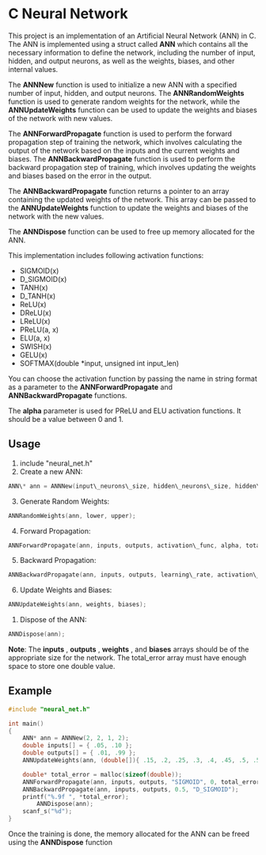 # **C Neural Network**

This project is an implementation of an Artificial Neural Network (ANN) in C. The ANN is implemented using a struct called **ANN** which contains all the necessary information to define the network, including the number of input, hidden, and output neurons, as well as the weights, biases, and other internal values.

The **ANNNew** function is used to initialize a new ANN with a specified number of input, hidden, and output neurons. The **ANNRandomWeights** function is used to generate random weights for the network, while the **ANNUpdateWeights** function can be used to update the weights and biases of the network with new values.

The **ANNForwardPropagate** function is used to perform the forward propagation step of training the network, which involves calculating the output of the network based on the inputs and the current weights and biases. The **ANNBackwardPropagate** function is used to perform the backward propagation step of training, which involves updating the weights and biases based on the error in the output.

The **ANNBackwardPropagate** function returns a pointer to an array containing the updated weights of the network. This array can be passed to the **ANNUpdateWeights** function to update the weights and biases of the network with the new values.

The **ANNDispose** function can be used to free up memory allocated for the ANN.

This implementation includes following activation functions:

- SIGMOID(x)
- D_SIGMOID(x)
- TANH(x) 
- D_TANH(x)
- ReLU(x) 
- DReLU(x)
- LReLU(x)
- PReLU(a, x)
- ELU(a, x)
- SWISH(x)
- GELU(x)
- SOFTMAX(double *input, unsigned int input_len)


You can choose the activation function by passing the name in string format as a parameter to the **ANNForwardPropagate** and **ANNBackwardPropagate** functions.

The **alpha** parameter is used for PReLU and ELU activation functions. It should be a value between 0 and 1.

## **Usage**

1. include "neural\_net.h"
2. Create a new ANN:

```c
ANN\* ann = ANNNew(input\_neurons\_size, hidden\_neurons\_size, hidden\_layer\_size, output\_neurons\_size);
```

3. Generate Random Weights:
```c
ANNRandomWeights(ann, lower, upper);
```
4. Forward Propagation:
```c
ANNForwardPropagate(ann, inputs, outputs, activation\_func, alpha, total\_error);
```
5. Backward Propagation:
```c
ANNBackwardPropagate(ann, inputs, outputs, learning\_rate, activation\_func);
```
6. Update Weights and Biases:
```c
ANNUpdateWeights(ann, weights, biases);
```
1. Dispose of the ANN:
```c
ANNDispose(ann);
```
**Note**: The **inputs** , **outputs** , **weights** , and **biases** arrays should be of the appropriate size for the network. The total\_error array must have enough space to store one double value.

## **Example**

```c
#include "neural_net.h"

int main()
{
	ANN* ann = ANNNew(2, 2, 1, 2);
	double inputs[] = { .05, .10 };
	double outputs[] = { .01, .99 };
	ANNUpdateWeights(ann, (double[]){ .15, .2, .25, .3, .4, .45, .5, .55 }, (double[]){ .35, .60 });

	double* total_error = malloc(sizeof(double));
	ANNForwardPropagate(ann, inputs, outputs, "SIGMOID", 0, total_error);
	ANNBackwardPropagate(ann, inputs, outputs, 0.5, "D_SIGMOID");
	printf("%.9f ", *total_error);
    	ANNDispose(ann);
	scanf_s("%d");
}
```

Once the training is done, the memory allocated for the ANN can be freed using the **ANNDispose** function
